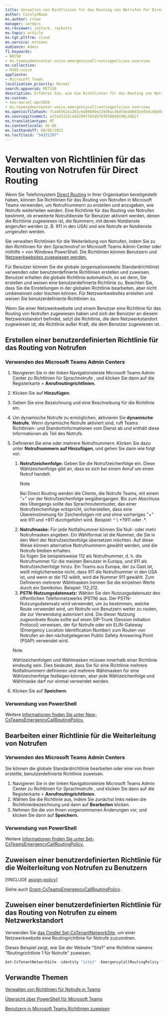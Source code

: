 ```yaml
---
title: Verwalten von Richtlinien für das Routing von Notrufen für Direct Routing
author: CarolynRowe
ms.author: crowe
manager: serdars
ms.reviewer: jastark, roykuntz
ms.topic: article
ms.tgt.pltfrm: cloud
ms.service: msteams
audience: Admin
f1.keywords:
- NOCSH
- ms.teamsadmincenter.voice.emergencycallroutingpolicies.overview
ms.collection:
- M365-voice
appliesto:
- Microsoft Teams
localization_priority: Normal
search.appverid: MET150
description: Erfahren Sie, wie Sie Richtlinien für das Routing von Notrufen in Microsoft Teams verwenden und verwalten, um Notrufnummern zu erstellen und anzugeben, wie Notrufe weiterleiten werden.
ms.custom:
- seo-marvel-apr2020
- ms.teamsadmincenter.voice.emergencycallroutingpolicies.overview
ms.openlocfilehash: 7ca49362e1261c0a89889e219d9acdbdfded86032ed54c4bd48ccae306658b66
ms.sourcegitcommit: a17ad3332ca5d2997f85db7835500d8190c34b2f
ms.translationtype: MT
ms.contentlocale: de-DE
ms.lasthandoff: 08/05/2021
ms.locfileid: "54321297"
---
```

# <a name="manage-emergency-call-routing-policies-for-direct-routing"></a>Verwalten von Richtlinien für das Routing von Notrufen für Direct Routing

Wenn Sie Telefonsystem [Direct Routing](direct-routing-landing-page.md) in Ihrer Organisation bereitgestellt haben, können Sie Richtlinien für das Routing von Notrufen in Microsoft Teams verwenden, um Notrufnummern zu erstellen und anzugeben, wie Notrufe weiterleiten werden. Eine Richtlinie für das Routing von Notrufen bestimmt, ob erweiterte Notrufdienste für Benutzer aktiviert werden, denen die Richtlinie zugewiesen ist, die Nummern, mit denen Notdienste angerufen werden (z. B. 911 in den USA) und wie Notrufe an Notdienste umgerufen werden.

Sie verwalten Richtlinien für die Weiterleitung von Notrufen, indem Sie zu den Richtlinien für den Sprachnotruf im Microsoft Teams Admin Center oder mithilfe  >   von Windows PowerShell. Die Richtlinien können Benutzern und [Netzwerkwebsites zugewiesen werden.](cloud-voice-network-settings.md)

Für Benutzer können Sie die globale (organisationsweite Standardrichtlinie) verwenden oder benutzerdefinierte Richtlinien erstellen und zuweisen. Benutzer erhalten die globale Richtlinie automatisch, es sei denn, Sie erstellen und weisen eine benutzerdefinierte Richtlinie zu. Beachten Sie, dass Sie die Einstellungen in der globalen Richtlinie bearbeiten, aber nicht umbenennen oder löschen können. Für Netzwerkwebsites erstellen und weisen Sie benutzerdefinierte Richtlinien zu.

Wenn Sie einer Netzwerkwebsite und einem Benutzer eine Richtlinie für das Routing von Notrufen zugewiesen haben und sich der Benutzer an diesem Netzwerkstandort befindet, setzt die Richtlinie, die dem Netzwerkstandort zugewiesen ist, die Richtlinie außer Kraft, die dem Benutzer zugewiesen ist.

## <a name="create-a-custom-emergency-call-routing-policy"></a>Erstellen einer benutzerdefinierten Richtlinie für das Routing von Notrufen

### <a name="using-the-microsoft-teams-admin-center"></a>Verwenden des Microsoft Teams Admin Centers

1. Navigieren Sie in der linken Navigationsleiste Microsoft Teams Admin Center zu Richtlinien für Sprachnotrufe , und klicken Sie dann auf die Registerkarte  >   **Anrufroutingrichtlinien.**
2. Klicken Sie auf **Hinzufügen**.
3. Geben Sie eine Bezeichnung und eine Beschreibung für die Richtlinie ein.
4. Um dynamische Notrufe zu ermöglichen, aktivieren Sie **dynamische Notrufe**. Wenn dynamische Notrufe aktiviert sind, ruft Teams Richtlinien- und Standortinformationen vom Dienst ab und enthält diese Informationen als Teil des Notrufs.
5. Definieren Sie eine oder mehrere Notrufnummern. Klicken Sie dazu unter **Notrufnummern** **auf Hinzufügen**, und gehen Sie dann wie folgt vor:
    1. **Notrufzeichenfolge:** Geben Sie die Notrufzeichenfolge ein. Diese Wählzeichenfolge gibt an, dass es sich bei einem Anruf um einen Notruf handelt.
        > [!NOTE]
        > Bei Direct Routing werden die Clients, die Notrufe Teams, mit einem "+" vor der Notrufzeichenfolge wegübergangen. Bis zum Abschluss des Übergangs sollte das Sprachroutenmuster, das einer Notrufzeichenfolge entspricht, sicherstellen, dass eine Übereinstimmung für Zeichenfolgen mit und ohne vorheriges "+" wie 911 und +911 durchgeführt wird. Beispiel: ^ \\ +?911 oder .*.
    2. **Notrufmaske:** Für jede Notfallnummer können Sie Null- oder mehr Notrufmasken angeben. Ein Wählformat ist die Nummer, die Sie in den Wert der Notrufzeichenfolge übersetzen möchten. Auf diese Weise können alternative Notrufnummern gewählt werden, und die Notrufe bleiben erhalten. <br>So fügen Sie beispielsweise 112 als Notrufnummer, d. h. die Notrufnummer für die meisten Benutzer in Europa, und 911 als Notrufzeichenfolge hinzu. Ein Teams aus Europa, der zu Gast ist, weiß möglicherweise nicht, dass 911 die Notrufnummer in den USA ist, und wenn er die 112 wählt, wird die Nummer 911 gewählt. Zum Definieren mehrerer Wählmasken trennen Sie die einzelnen Werte durch ein Semikolon. Beispiel: 112;212.
    3. **PSTN-Nutzungsdatensatz:** Wählen Sie den Nutzungsdatensatz des öffentlichen Telefonnetzwerks (PSTN) aus. Der PSTN-Nutzungsdatensatz wird verwendet, um zu bestimmen, welche Route verwendet wird, um Notrufe von Benutzern weiter zu routen, die zur Verwendung autorisiert sind. Die dieser Nutzung zugeordnete Route sollte auf einen SIP-Trunk (Session Initiation Protocol) verweisen, der für Notrufe oder ein ELIN-Gateway (Emergency Location Identification Number) zum Routen von Notrufen an den nächstgelegenen Public Safety Answering Point (PSAP) verwendet wird.

    > [!NOTE]
    > Wählzeichenfolgen und Wählmasken müssen innerhalb einer Richtlinie eindeutig sein. Dies bedeutet, dass Sie für eine Richtlinie mehrere Notfallnummern definieren und mehrere Wählmasken für eine Wählzeichenfolge festlegen können, aber jede Wählzeichenfolge und Wählmaske darf nur einmal verwendet werden.

6. Klicken Sie auf **Speichern**.

### <a name="using-powershell"></a>Verwendung von PowerShell

Weitere [Informationen finden Sie unter New-CsTeamsEmergencyCallRoutingPolicy.](/powershell/module/skype/new-csteamsemergencycallroutingpolicy)

## <a name="edit-an-emergency-call-routing-policy"></a>Bearbeiten einer Richtlinie für die Weiterleitung von Notrufen

### <a name="using-the-microsoft-teams-admin-center"></a>Verwenden des Microsoft Teams Admin Centers

Sie können die globale Standardrichtlinie bearbeiten oder eine von Ihnen erstellte, benutzerdefinierte Richtlinie zuweisen.

1. Navigieren Sie in der linken Navigationsleiste Microsoft Teams Admin Center zu Richtlinien für Sprachnotrufe , und klicken Sie dann auf die Registerkarte  >   **Anrufroutingrichtlinien.**
2. Wählen Sie die Richtlinie aus, indem Sie zunächst links neben die Richtlinienbezeichnung und dann auf **Bearbeiten** klicken.
3. Nehmen Sie die von Ihnen vorgenommenen Änderungen vor, und klicken Sie dann auf **Speichern.**

### <a name="using-powershell"></a>Verwendung von PowerShell

Weitere [Informationen finden Sie unter Set-CsTeamsEmergencyCallRoutingPolicy.](/powershell/module/skype/set-csteamsemergencycallroutingpolicy)

## <a name="assign-a-custom-emergency-call-routing-policy-to-users"></a>Zuweisen einer benutzerdefinierten Richtlinie für die Weiterleitung von Notrufen zu Benutzern

[!INCLUDE [assign-policy](includes/assign-policy.md)]

Siehe auch [Grant-CsTeamsEmergencyCallRoutingPolicy](/powershell/module/skype/grant-csteamsemergencycallroutingpolicy).

## <a name="assign-a-custom-emergency-call-routing-policy-to-a-network-site"></a>Zuweisen einer benutzerdefinierten Richtlinie für das Routing von Notrufen zu einem Netzwerkstandort

Verwenden Sie [das Cmdlet Set-CsTenantNetworkSite,](/powershell/module/skype/set-cstenantnetworksite) um einer Netzwerkwebsite eine Routingrichtlinie für Notrufe zuzuordnen.

Dieses Beispiel zeigt, wie Sie der Website "Site1" eine Richtlinie namens "Routingrichtlinie 1 für Notrufe" zuweisen.

```PowerShell
Set-CsTenantNetworkSite -identity "site1" -EmergencyCallRoutingPolicy "Emergency Call Routing Policy 1"
```

## <a name="related-topics"></a>Verwandte Themen

[Verwalten von Richtlinien für Notrufe in Teams](manage-emergency-calling-policies.md)

[Übersicht über PowerShell für Microsoft Teams](teams-powershell-overview.md)

[Benutzern in Microsoft Teams Richtlinien zuweisen](assign-policies.md)